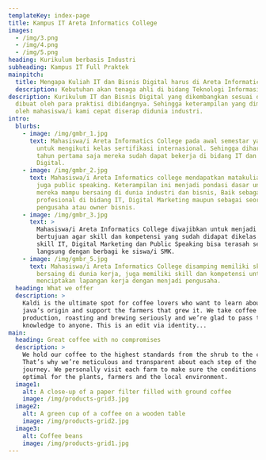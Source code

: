 ```yaml
---
templateKey: index-page
title: Kampus IT Areta Informatics College
images:
  - /img/3.png
  - /img/4.png
  - /img/5.png
heading: Kurikulum berbasis Industri
subheading: Kampus IT Full Praktek
mainpitch:
  title: Mengapa Kuliah IT dan Bisnis Digital harus di Areta Informatics College?
  description: Kebutuhan akan tenaga ahli di bidang Teknologi Informasi (IT) dan Bisnis Digital semakin tinggi. Bagi kamu yang ingin sukses dalam dunia Teknologi Informasi dan Bisnis Digital, memilih kampus yang tepat Areta Informatics College adalah langkah pertama yang sangat penting sebagai pilihan terbaik untuk mewujudkan impian karirmu di bidang IT dan Bisnis Digital. Kampus IT dan Bisnis Digital Areta Informatics College menerapkan pendidikan dengan konsep belajar full praktek dengan kurikulum industri dan pengajar dari praktisi.
description: Kurikulum IT dan Bisnis Digital yang dikembangkan sesuai dengan kebutuhan industri yang
  dibuat oleh para praktisi dibidangnya. Sehingga keterampilan yang dimiliki
  oleh mahasiswa/i kami cepat diserap didunia industri.
intro:
  blurbs:
    - image: /img/gmbr_1.jpg
      text: Mahasiswa/i Areta Informatics College pada awal semestar yakni semester 1 dan semester 2 wajib
        untuk mengikuti kelas sertifikasi internasional. Sehingga diharapkan di
        tahun pertama saja mereka sudah dapat bekerja di bidang IT dan Bisnis
        Digital.
    - image: /img/gmbr_2.jpg
      text: Mahasiswa/i Areta Informatics college mendapatkan matakuliah enterpreneurship, leadership dan
        juga public speaking. Keterampilan ini menjadi pondasi dasar untuk
        mereka mampu bersaing di dunia industri dan bisnis, Baik sebagai tenaga
        profesional di bidang IT, Digital Marketing maupun sebagai seorang
        pengusaha atau owner bisnis.
    - image: /img/gmbr_3.jpg
      text: >
        Mahasiswa/i Areta Informatics College diwajibkan untuk menjadi guru tamu di SMK-SMK,
        bertujuan agar skill dan kompetensi yang sudah didapat dikelas seperti
        skill IT, Digital Marketing dan Public Speaking bisa terasah secara
        langsung dengan berbagi ke siswa/i SMK.
    - image: /img/gmbr_5.jpg
      text: Mahasiswa/i Areta Informatics College disamping memiliki skill dan kompetensi untuk dapat
        bersaing di dunia kerja, juga memiliki skill dan kompetensi untuk
        menciptakan lapangan kerja dengan menjadi pengusaha.
  heading: What we offer
  description: >
    Kaldi is the ultimate spot for coffee lovers who want to learn about their
    java’s origin and support the farmers that grew it. We take coffee
    production, roasting and brewing seriously and we’re glad to pass that
    knowledge to anyone. This is an edit via identity...
main:
  heading: Great coffee with no compromises
  description: >
    We hold our coffee to the highest standards from the shrub to the cup.
    That’s why we’re meticulous and transparent about each step of the coffee’s
    journey. We personally visit each farm to make sure the conditions are
    optimal for the plants, farmers and the local environment.
  image1:
    alt: A close-up of a paper filter filled with ground coffee
    image: /img/products-grid3.jpg
  image2:
    alt: A green cup of a coffee on a wooden table
    image: /img/products-grid2.jpg
  image3:
    alt: Coffee beans
    image: /img/products-grid1.jpg
---
```

